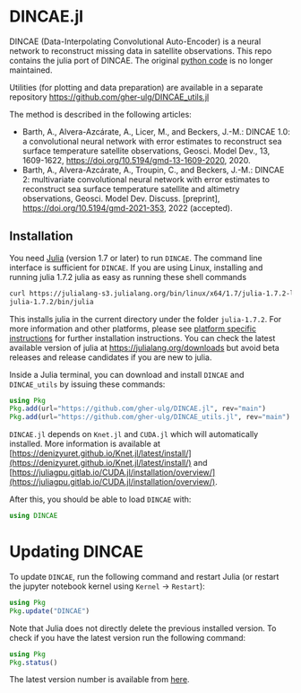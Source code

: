 # DINCAE.jl

DINCAE (Data-Interpolating Convolutional Auto-Encoder) is a neural network to reconstruct missing data in satellite observations.
This repo contains the julia port of DINCAE. The original [python code](https://github.com/gher-ulg/DINCAE) is no longer maintained.

Utilities (for plotting and data preparation) are available in a separate repository
https://github.com/gher-ulg/DINCAE_utils.jl

The method is described in the following articles:

* Barth, A., Alvera-Azcárate, A., Licer, M., and Beckers, J.-M.: DINCAE 1.0: a convolutional neural network with error estimates to reconstruct sea surface temperature satellite observations, Geosci. Model Dev., 13, 1609-1622, https://doi.org/10.5194/gmd-13-1609-2020, 2020.
* Barth, A., Alvera-Azcárate, A., Troupin, C., and Beckers, J.-M.: DINCAE 2: multivariate convolutional neural network with error estimates to reconstruct sea surface temperature satellite and altimetry observations, Geosci. Model Dev. Discuss. [preprint], https://doi.org/10.5194/gmd-2021-353, 2022 (accepted).

## Installation

You need [Julia](https://julialang.org/downloads) (version 1.7 or later) to run `DINCAE`. The command line interface is sufficient for `DINCAE`.
If you are using Linux, installing and running julia 1.7.2 julia as easy as running these shell commands

```bash
curl https://julialang-s3.julialang.org/bin/linux/x64/1.7/julia-1.7.2-linux-x86_64.tar.gz | tar -xzf -
julia-1.7.2/bin/julia
```

This installs julia in the current directory under the folder `julia-1.7.2`.
For more information and other platforms, please see [platform specific instructions](https://julialang.org/downloads/platform/) for further installation instructions.
You can check the latest available version of julia at https://julialang.org/downloads but avoid beta releases and release candidates if you are new to julia.

Inside a Julia terminal, you can download and install `DINCAE` and `DINCAE_utils` by issuing these commands:

```julia
using Pkg
Pkg.add(url="https://github.com/gher-ulg/DINCAE.jl", rev="main")
Pkg.add(url="https://github.com/gher-ulg/DINCAE_utils.jl", rev="main")
```

`DINCAE.jl` depends on `Knet.jl` and `CUDA.jl` which will automatically installed. More information is available at [https://denizyuret.github.io/Knet.jl/latest/install/](https://denizyuret.github.io/Knet.jl/latest/install/) and [https://juliagpu.gitlab.io/CUDA.jl/installation/overview/](https://juliagpu.gitlab.io/CUDA.jl/installation/overview/).

After this, you should be able to load `DINCAE` with:

``` julia
using DINCAE
```


# Updating DINCAE

To update `DINCAE`, run the following command and restart Julia (or restart the jupyter notebook kernel using `Kernel` -> `Restart`):

```julia
using Pkg
Pkg.update("DINCAE")
```

Note that Julia does not directly delete the previous installed version.
To check if you have the latest version run the following command:

```julia
using Pkg
Pkg.status()
```

The latest version number is available from [here](https://github.com/gher-ulg/DINCAE.jl/releases).
